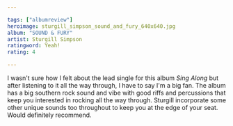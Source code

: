```yaml
---

tags: ["albumreview"]
heroimage: sturgill_simpson_sound_and_fury_640x640.jpg
album: "SOUND & FURY"
artist: Sturgill Simpson
ratingword: Yeah!
rating: 4

---
```


I wasn't sure how I felt about the lead single for this album *Sing Along* but after listening to it all the way through, I have to say I'm a big fan. The album has a big southern rock sound and vibe with good riffs and percussions that keep you interested in rocking all the way through. Sturgill incorporate some other unique sounds too throughout to keep you at the edge of your seat. Would definitely recommend.
